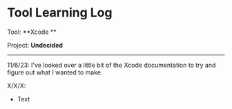 # Tool Learning Log

Tool: **Xcode **

Project: **Undecided**

---

11/6/23:
I've looked over a little bit of the Xcode documentation to try and figure out what I wanted to make.

X/X/X:
* Text


<!-- 
* Links you used today (websites, videos, etc)
* Things you tried, progress you made, etc
* Challenges, a-ha moments, etc
* Questions you still have
* What you're going to try next
-->
